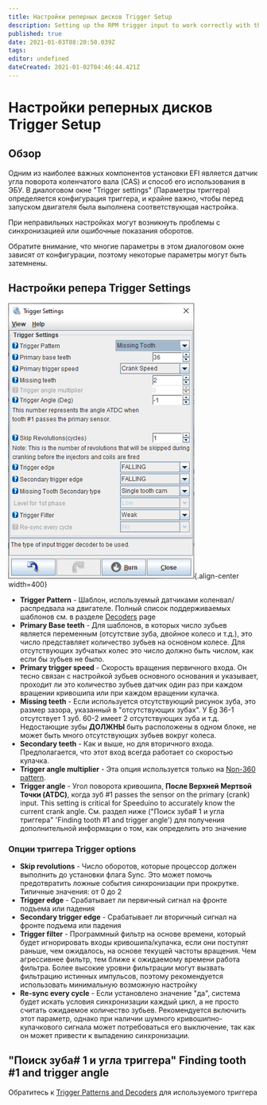 ```yaml
---
title: Настройки реперных дисков Trigger Setup
description: Setting up the RPM trigger input to work correctly with the Speeduino decoder
published: true
date: 2021-01-03T08:20:50.039Z
tags: 
editor: undefined
dateCreated: 2021-01-02T04:46:44.421Z
---
```


# Настройки реперных дисков Trigger Setup
## Обзор

Одним из наиболее важных компонентов установки EFI является датчик угла поворота коленчатого вала (CAS) и способ его использования в ЭБУ. В диалоговом окне "Trigger settings" (Параметры триггера) определяется конфигурация триггера, и крайне важно, чтобы перед запуском двигателя была выполнена соответствующая настройка.

При неправильных настройках могут возникнуть проблемы с синхронизацией или ошибочные показания оборотов.

Обратите внимание, что многие параметры в этом диалоговом окне зависят от конфигурации, поэтому некоторые параметры могут быть затемнены.

## Настройки репера Trigger Settings

![Trigger settings dialog](/img/constants/triggerSettings.png){.align-center width=400}

- **Trigger Pattern** - Шаблон, используемый датчиками коленвал/распредвала на двигателе. Полный список поддерживаемых шаблонов см. в разделе [Decoders](/decoders) page
- **Primary Base teeth** - Для шаблонов, в которых число зубьев является переменным (отсутствие зуба, двойное колесо и т.д.), это число представляет количество зубьев на основном колесе. Для отсутствующих зубчатых колес это число должно быть числом, как если бы зубьев не было.
- **Primary trigger speed** - Скорость вращения первичного входа. Он тесно связан с настройкой зубьев основного основания и указывает, проходит ли это количество зубьев датчик один раз при каждом вращении кривошипа или при каждом вращении кулачка.
- **Missing teeth** - Если используется отсутствующий рисунок зуба, это размер зазора, указанный в "отсутствующих зубах". У Eg 36-1 отсутствует 1 зуб. 60-2 имеет 2 отсутствующих зуба и т.д. Недостающие зубы **ДОЛЖНЫ** быть расположены в одном блоке, не может быть много отсутствующих зубьев вокруг колеса.
- **Secondary teeth** - Как и выше, но для вторичного входа. Предполагается, что этот вход всегда работает со скоростью кулачка.
- **Trigger angle multiplier** - Эта опция используется только на [Non-360 pattern](/decoders/non-360). 
- **Trigger angle** - Угол поворота кривошипа, **После Верхней Мертвой Точки (ATDC)**, когда зуб \#1 passes the sensor on the primary (crank) input. This setting is critical for Speeduino to accurately know the current crank angle. См. раздел ниже ("Поиск зуба\# 1 и угла триггера" 'Finding tooth \#1 and trigger angle') для получения дополнительной информации о том, как определить это значение

### Опции триггера Trigger options

- **Skip revolutions** - Число оборотов, которые процессор должен выполнить до установки флага Sync. Это может помочь предотвратить ложные события синхронизации при прокрутке. Типичные значения: от 0 до 2
- **Trigger edge** - Срабатывает ли первичный сигнал на фронте подъема или падения
- **Secondary trigger edge** - Срабатывает ли вторичный сигнал на фронте подъема или падения
- **Trigger filter** - Программный фильтр на основе времени, который будет игнорировать входы кривошипа/кулачка, если они поступят раньше, чем ожидалось, на основе текущей частоты вращения. Чем агрессивнее фильтр, тем ближе к ожидаемому времени работа фильтра. Более высокие уровни фильтрации могут вызвать фильтрацию истинных импульсов, поэтому рекомендуется использовать минимальную возможную настройку
- **Re-sync every cycle** - Если установлено значение "да", система будет искать условия синхронизации каждый цикл, а не просто считать ожидаемое количество зубьев. Рекомендуется включить этот параметр, однако при наличии шумного кривошипно-кулачкового сигнала может потребоваться его выключение, так как он может привести к выпадению синхронизации. 

## "Поиск зуба\# 1 и угла триггера" Finding tooth \#1 and trigger angle
Обратитесь к [Trigger Patterns and Decoders](/decoders) для используемого триггера
